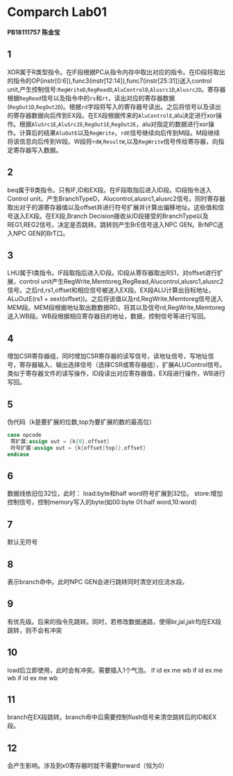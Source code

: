 # Comparch Lab01
**PB18111757 陈金宝**
## 1
XOR属于R类型指令。在IF段根据PC从指令内存中取出对应的指令。在ID段将取出的指令的OP(instr[0:6]),func3(instr[12:14]),func7(instr[25:31])送入control unit,产生控制信号:`RegWriteD`,`RegReadD`,`AluControlD`,`Alusrc1D`,`Alusrc2D`。寄存器根据`RegRead`信号以及指令中的`rs`和`rt`，读出对应的寄存器数据(`RegOut1D`,`RegOut2D`)。根据`rd`字段将写入的寄存器号读出。之后将信号以及读出的寄存器数据向后传到EX段。在EX段根据传来的`AluControlE`,alu决定进行xor操作。根据`AluSrc1E`,`AluSrc2E`,`RegOut1E`,`RegOut2E`，alu对指定的数据进行xor操作。计算后的结果`AluOutE`以及`RegWrite`，`rdE`信号继续向后传到M段。M段继续将该信息向后传到W段。W段将`rdW`,`ResultW`,以及`RegWrite`信号传给寄存器，向指定寄存器写入数据。
## 2
beq属于B类指令。只有IF,ID和EX段。在IF段取指后进入ID段。ID段指令送入Control unit。产生BranchTypeD，Alucontrol,alusrc1,alusrc2信号。同时寄存器取出对于的源寄存器值以及offset并进行符号扩展并计算出偏移地址。这些值和信号送入EX段。在EX段,Branch Decision接收从ID段接受的BranchType以及REG1,REG2信号。决定是否跳转。跳转则产生BrE信号送入NPC GEN。BrNPC送入NPC GEN的BrT口。
## 3
LHU属于I类指令。IF段取指后进入ID段。ID段从寄存器取出RS1，对offset进行扩展，control unit产生RegWrite,Memtoreg,RegRead,Alucontrol,alusrc1,alusrc2信号。之后rd,rs1,offset和相应信号被送入EX段。EX段ALU计算出目标地址，ALuOutE(rs1 + sext(offset))。之后将该值以及rd,RegWrite,Memtoreg信号送入MEM段。MEM段根据地址取出数数据RD，将其以及信号rd,RegWrite,Memtoreg送入WB段。WB段根据相应寄存器目的地址，数据，控制信号等进行写回。
## 4
增加CSR寄存器组，同时增加CSR寄存器的读写信号，读地址信号，写地址信号，寄存器输入、输出选择信号（选择CSR或寄存器组），扩展ALUControl信号。类似于寄存器文件的读写操作，ID段读出对应寄存器值，EX段进行操作，WB进行写回。

## 5
伪代码（k是要扩展的位数,top为要扩展的数的最高位）
```verilog
case opcode
 零扩展:assign out = {k{0},offset}
 符号扩展:assign out = {k{offset[top]},offset} 
endcase
```

## 6
数据线依旧位32位，此时：
load:byte和half word符号扩展到32位。
store:增加控制信号，控制memory写入的byte(如00:byte 01:half word,10:word)

## 7
默认无符号

## 8
表示branch命中。此时NPC GEN会进行跳转同时清空对应流水段。

## 9
有优先级。后来的指令先跳转。同时，若修改数据通路，使得br,jal,jalr均在EX段跳转，则不会有冲突

## 10
load后立即使用，此时会有冲突。需要插入1个气泡。
if id ex me wb
   if id ex me wb
      if id ex me wb

## 11
branch在EX段跳转。branch命中后需要控制flush信号来清空跳转后的ID和EX段。

## 12
会产生影响。涉及到x0寄存器时就不需要forward（恒为0）
